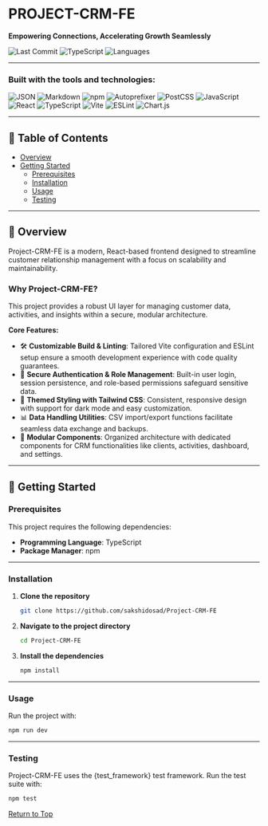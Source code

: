 # PROJECT-CRM-FE

**Empowering Connections, Accelerating Growth Seamlessly**

![Last Commit](https://img.shields.io/github/last-commit/sakshidosad/Project-CRM-FE?style=for-the-badge)
![TypeScript](https://img.shields.io/badge/typescript-94.3%25-blue?style=for-the-badge)
![Languages](https://img.shields.io/github/languages/count/sakshidosad/Project-CRM-FE?style=for-the-badge)

---

### Built with the tools and technologies:
![JSON](https://img.shields.io/badge/JSON-black?style=for-the-badge&logo=json&logoColor=white)
![Markdown](https://img.shields.io/badge/Markdown-000000?style=for-the-badge&logo=markdown&logoColor=white)
![npm](https://img.shields.io/badge/npm-CB3837?style=for-the-badge&logo=npm&logoColor=white)
![Autoprefixer](https://img.shields.io/badge/Autoprefixer-DD3735?style=for-the-badge&logo=autoprefixer&logoColor=white)
![PostCSS](https://img.shields.io/badge/PostCSS-DD3A0A?style=for-the-badge&logo=postcss&logoColor=white)
![JavaScript](https://img.shields.io/badge/JavaScript-323330?style=for-the-badge&logo=javascript&logoColor=F7DF1E)
![React](https://img.shields.io/badge/React-20232A?style=for-the-badge&logo=react&logoColor=61DAFB)
![TypeScript](https://img.shields.io/badge/TypeScript-007ACC?style=for-the-badge&logo=typescript&logoColor=white)
![Vite](https://img.shields.io/badge/Vite-646CFF?style=for-the-badge&logo=vite&logoColor=FFD62E)
![ESLint](https://img.shields.io/badge/ESLint-4B32C3?style=for-the-badge&logo=eslint&logoColor=white)
![Chart.js](https://img.shields.io/badge/Chart.js-FF6384?style=for-the-badge&logo=chartdotjs&logoColor=white)

---

## 📑 Table of Contents
- [Overview](#overview)
- [Getting Started](#getting-started)
  - [Prerequisites](#prerequisites)
  - [Installation](#installation)
  - [Usage](#usage)
  - [Testing](#testing)

---

## 📖 Overview

Project-CRM-FE is a modern, React-based frontend designed to streamline customer relationship management with a focus on scalability and maintainability.

### **Why Project-CRM-FE?**

This project provides a robust UI layer for managing customer data, activities, and insights within a secure, modular architecture.  

**Core Features:**
- 🛠 **Customizable Build & Linting**: Tailored Vite configuration and ESLint setup ensure a smooth development experience with code quality guarantees.
- 🔐 **Secure Authentication & Role Management**: Built-in user login, session persistence, and role-based permissions safeguard sensitive data.
- 🎨 **Themed Styling with Tailwind CSS**: Consistent, responsive design with support for dark mode and easy customization.
- 📊 **Data Handling Utilities**: CSV import/export functions facilitate seamless data exchange and backups.
- 🧩 **Modular Components**: Organized architecture with dedicated components for CRM functionalities like clients, activities, dashboard, and settings.

---

## 🚀 Getting Started

### Prerequisites
This project requires the following dependencies:
- **Programming Language**: TypeScript
- **Package Manager**: npm

---

### Installation

1. **Clone the repository**
   ```bash
   git clone https://github.com/sakshidosad/Project-CRM-FE


2. **Navigate to the project directory**
   ```bash
   cd Project-CRM-FE

3. **Install the dependencies**
   ```bash
   npm install

---

### Usage

Run the project with:
   ```bash
   npm run dev
   ```

---

### Testing

Project-CRM-FE uses the {test_framework} test framework. Run the test suite with:
   ```bash
   npm test
   ```

[Return to Top](#project-crm-fe)
